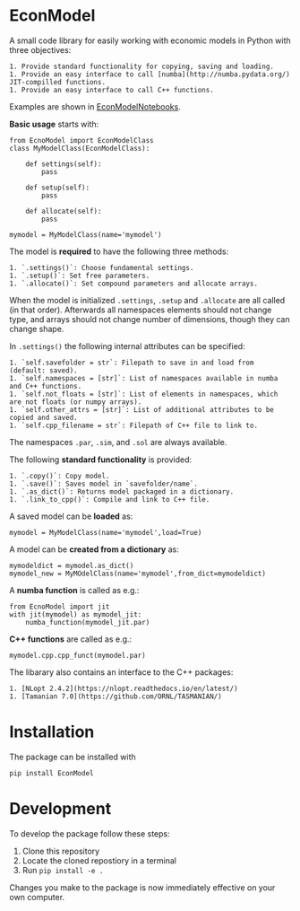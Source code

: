 # EconModel

A small code library for easily working with economic models in Python with three objectives:

    1. Provide standard functionality for copying, saving and loading.
    1. Provide an easy interface to call [numba](http://numba.pydata.org/) JIT-compilled functions.
    1. Provide an easy interface to call C++ functions.

Examples are shown in [EconModelNotebooks](https://github.com/NumEconCopenhagen/ConsumptionSavingNotebooks).

**Basic usage** starts with:

```
from EcnoModel import EconModelClass
class MyModelClass(EconModelClass):
    
    def settings(self):
        pass

    def setup(self):
        pass

    def allocate(self):
        pass        

mymodel = MyModelClass(name='mymodel')
```

The model is **required** to have the following three methods:

    1. `.settings()`: Choose fundamental settings.
    1. `.setup()`: Set free parameters.
    1. `.allocate()`: Set compound parameters and allocate arrays.

When the model is initialized `.settings`, `.setup` and `.allocate` are all called (in that order). Afterwards all namespaces elements should not change type, and arrays should not change number of dimensions, though they can change shape.

In `.settings()` the following internal attributes can be specified:

    1. `self.savefolder = str`: Filepath to save in and load from (default: saved).
    1. `self.namespaces = [str]`: List of namespaces available in numba and C++ functions.
    1. `self.not_floats = [str]`: List of elements in namespaces, which are not floats (or numpy arrays).
    1. `self.other_attrs = [str]`: List of additional attributes to be copied and saved.
    1. `self.cpp_filename = str`: Filepath of C++ file to link to.

 The namespaces `.par`, `.sim`, and `.sol` are always available.

 The following **standard functionality** is provided:

    1. `.copy()`: Copy model.
    1. `.save()`: Saves model in `savefolder/name`.
    1. `.as_dict()`: Returns model packaged in a dictionary.
    1. `.link_to_cpp()`: Compile and link to C++ file.

A saved model can be **loaded** as:

```
mymodel = MyModelClass(name='mymodel',load=True)
```

A model can be **created from a dictionary** as:

```
mymodeldict = mymodel.as_dict()
mymodel_new = MyMOdelClass(name='mymodel',from_dict=mymodeldict)
```

A **numba function** is called as e.g.:

```
from EcnoModel import jit
with jit(mymodel) as mymodel_jit:
    numba_function(mymodel_jit.par)
```

**C++ functions** are called as e.g.:

```
mymodel.cpp.cpp_funct(mymodel.par)
```

The libarary also contains an interface to the C++ packages:

    1. [NLopt 2.4.2](https://nlopt.readthedocs.io/en/latest/)
    1. [Tamanian 7.0](https://github.com/ORNL/TASMANIAN/)

# Installation

The package can be installed with

```
pip install EconModel
```

# Development

To develop the package follow these steps:

1. Clone this repository
2. Locate the cloned repostiory in a terminal
4. Run `pip install -e .`

Changes you make to the package is now immediately effective on your own computer. 